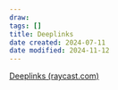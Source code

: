 ```yaml
---
draw:
tags: []
title: Deeplinks
date created: 2024-07-11
date modified: 2024-11-12
---
```


[Deeplinks (raycast.com)](https://manual.raycast.com/deeplinks)
